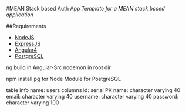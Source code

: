 #MEAN Stack based Auth App
_Template for a MEAN stack based application_

##Requirements
* [NodeJS](https://nodejs.org/)
* [ExpressJS](https://expressjs.com/)
* [Angular4](https://angular.io/)
* [PostgreSQL](https://www.postgresql.org/)

ng build in Angular-Src
nodemon in root dir

npm install pg for Node Module for PostgreSQL

table info
name: users
columns
id: serial PK
name: character varying 40
email: character varying 40
username: character varying 40
password: character varying 100
